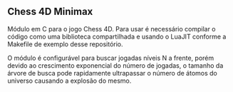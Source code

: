 ## Chess 4D Minimax

Módulo em C para o jogo Chess 4D. Para usar é necessário compilar o código como uma biblioteca compartilhada e usando o LuaJIT conforme a Makefile de exemplo desse repositório.

O módulo é configurável para buscar jogadas níveis N a frente, porém devido ao crescimento exponencial do número de jogadas, o tamanho da árvore de busca pode rapidamente ultrapassar o número de átomos do universo causando a explosão do mesmo.